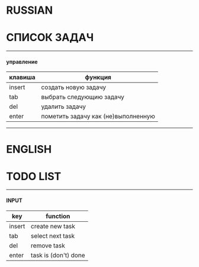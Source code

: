 # RUSSIAN

# СПИСОК ЗАДАЧ  

---  

#### управление 

|клавиша| функция|
|---|---|
|insert |создать новую задачу|
|tab | выбрать следующию задачу|
|del | удалить задачу |
|enter | пометить задачу как (не)выполненную|

---

# ENGLISH

# TODO LIST
---  

#### INPUT

|key | function|
|---|---|
|insert | create new task|
|tab | select next task|
|del | remove task|
|enter |task is (don't) done |
